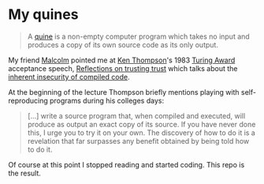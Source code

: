 # My quines

> A [quine] is a non-empty computer program which takes no input and produces a copy of its own source code as its only output.

My friend [Malcolm] pointed me at [Ken Thompson]'s 1983 [Turing Award] acceptance speech, [Reflections on trusting trust] which talks about the [inherent insecurity of compiled code].

At the beginning of the lecture Thompson briefly mentions playing with self-reproducing programs during his colleges days:

> [...] write a source program that, when compiled and executed, will produce as output an exact copy of its source. If you have never done this, I urge you to try it on your own. The discovery of how to do it is a revelation that far surpasses any benefit obtained by being told how to do it.

Of course at this point I stopped reading and started coding. This repo is the result.

[quine]: https://en.wikipedia.org/wiki/Quine_(computing) "Quine (computing) - Wikipedia"
[Malcolm]: https://www.linkedin.com/in/ardalon/ "Malcolm Mullafiroze, Senior Systems Consultant - LinkedIn"
[Ken Thompson]: https://en.wikipedia.org/wiki/Ken_Thompson "Ken Thompson - Wikipedia"
[Turing Award]: http://amturing.acm.org/ "A.M. Turing Award"
[Reflections on trusting trust]: http://dx.doi.org/10.1145/358198.358210 "Ken Thompson. 1984. Reflections on trusting trust. Commun. ACM 27, 8 (August 1984), 761-763."
[inherent insecurity of compiled code]: http://wiki.c2.com/?TheKenThompsonHack "The Ken Thompson Hack - Wiki Wiki Web"
